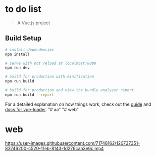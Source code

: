 # to do list

> A Vue.js project

## Build Setup

``` bash
# install dependencies
npm install

# serve with hot reload at localhost:8080
npm run dev

# build for production with minification
npm run build

# build for production and view the bundle analyzer report
npm run build --report
```

For a detailed explanation on how things work, check out the [guide](http://vuejs-templates.github.io/webpack/) and [docs for vue-loader](http://vuejs.github.io/vue-loader).
"#  aa" 
"# web" 
# web


https://user-images.githubusercontent.com/71748162/120737351-83746200-c520-11eb-8143-1d276caa3e6c.mp4





